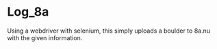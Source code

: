 # Log_8a
Using a webdriver with selenium, this simply uploads a boulder to 8a.nu with the given information.
